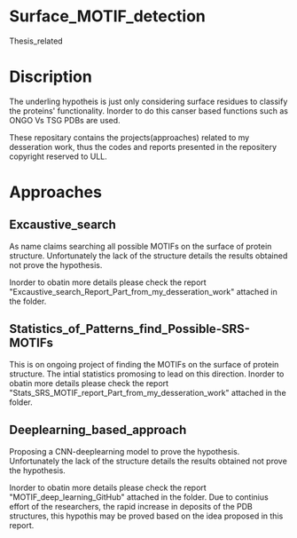 # Surface_MOTIF_detection
Thesis_related

# Discription
The underling hypotheis is just only considering surface residues to classify the proteins' functionality.
Inorder to do this canser based functions such as ONGO Vs TSG PDBs are used.

These repositary contains the projects(approaches) related to my desseration work, thus the codes and reports presented in the repositery copyright reserved to ULL.

# Approaches

 ## Excaustive_search ## 
As name claims searching all possible MOTIFs on the surface of protein structure.
Unfortunately the lack of the structure details the results obtained not prove the hypothesis.

 Inorder to obatin more details please check the report "Excaustive_search_Report_Part_from_my_desseration_work" attached in the folder.
 
 
  ## Statistics_of_Patterns_find_Possible-SRS-MOTIFs ## 
This is on ongoing project of finding the MOTIFs on the surface of protein structure.
The intial statistics promosing to lead on this direction. 
 Inorder to obatin more details please check the report "Stats_SRS_MOTIF_report_Part_from_my_desseration_work" attached in the folder.

 
 ## Deeplearning_based_approach ## 
  Proposing a CNN-deeplearning model to prove the hypothesis.
  Unfortunately the lack of the structure details the results obtained not prove the hypothesis.

  Inorder to obatin more details please check the report "MOTIF_deep_learning_GitHub" attached in the folder.
  Due to continius effort of the researchers, the rapid increase in deposits of the PDB structures, this hypothis may be proved based on the idea proposed in this report.
